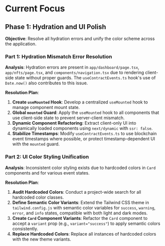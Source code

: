 # Current Focus

## Phase 1: Hydration and UI Polish

**Objective**: Resolve all hydration errors and unify the color scheme across the application.

### Part 1: Hydration Mismatch Error Resolution

**Analysis**: Hydration errors are present in `app/dashboard/page.tsx`, `app/nfts/page.tsx`, and `components/navigation.tsx` due to rendering client-side state without proper guards. The `useContractEvents.ts` hook's use of `Date.now()` also contributes to this issue.

**Resolution Plan**:

1.  **Create `useMounted` Hook**: Develop a centralized `useMounted` hook to manage component mount state.
2.  **Global `mounted` Guard**: Apply the `useMounted` hook to all components that use client-side state to prevent server-client mismatch.
3.  **Dynamic Component Refactoring**: Extract client-only UI into dynamically loaded components using `next/dynamic` with `ssr: false`.
4.  **Stabilize Timestamps**: Modify `useContractEvents.ts` to use blockchain event timestamps where possible, or protect timestamp-dependent UI with the `mounted` guard.

### Part 2: UI Color Styling Unification

**Analysis**: Inconsistent color styling exists due to hardcoded colors in `Card` components and for various event states.

**Resolution Plan**:

1.  **Audit Hardcoded Colors**: Conduct a project-wide search for all hardcoded color classes.
2.  **Define Semantic Color Variants**: Extend the Tailwind CSS theme in `tailwind.config.js` with semantic color variables for `success`, `warning`, `error`, and `info` states, compatible with both light and dark modes.
3.  **Create `Card` Component Variants**: Refactor the `Card` component to accept a `variant` prop (e.g., `variant="success"`) to apply semantic colors consistently.
4.  **Replace Hardcoded Colors**: Replace all instances of hardcoded colors with the new theme variants.

